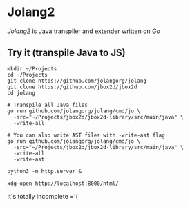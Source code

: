 # Jolang2

_Jolang2_ is Java transpiler and extender written on [_Go_](https://go.dev/)

## Try it (transpile Java to JS)

```shell
mkdir ~/Projects
cd ~/Projects
git clone https://github.com/jolangorg/jolang
git clone https://github.com/jbox2d/jbox2d
cd jolang

# Transpile all Java files
go run github.com/jolangorg/jolang/cmd/jo \
  -src="~/Projects/jbox2d/jbox2d-library/src/main/java" \
  -write-all

# You can also write AST files with -write-ast flag
go run github.com/jolangorg/jolang/cmd/jo \
  -src="~/Projects/jbox2d/jbox2d-library/src/main/java" \
  -write-all
  -write-ast

python3 -m http.server &

xdg-open http://localhost:8000/html/
```

It's totally incomplete ='(
